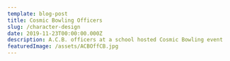 ```yaml
---
template: blog-post
title: Cosmic Bowling Officers
slug: /character-design
date: 2019-11-23T00:00:00.000Z
description: A.C.B. officers at a school hosted Cosmic Bowling event
featuredImage: /assets/ACBOffCB.jpg
---
```

